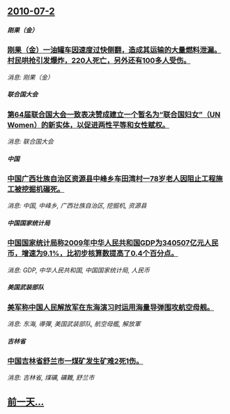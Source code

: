 ## [2010-07-2](/news/2010/07/2/index.md)

##### 刚果（金）
### [ 刚果（金）一油罐车因速度过快侧翻，造成其运输的大量燃料泄漏。村民哄抢引发爆炸，220人死亡，另外还有100多人受伤。](/news/2010/07/2/刚果-金-一油罐车因速度过快侧翻-造成其运输的大量燃料泄漏-村民哄抢引发爆炸-220人死亡-另外还有100多人受伤.md)
_消息: 刚果（金）_

##### 联合国大会
### [ 第64届联合国大会一致表决赞成建立一个暂名为“联合国妇女”（UN Women）的新实体，以促进两性平等和女性赋权。](/news/2010/07/2/第64届联合国大会一致表决赞成建立一个暂名为-联合国妇女-UN-Women-的新实体-以促进两性平等和女性赋权.md)
_消息: 联合国大会_

##### 中国
### [ 中国广西壮族自治区资源县中峰乡车田湾村一78岁老人因阻止工程施工被挖掘机碾死。](/news/2010/07/2/中国广西壮族自治区资源县中峰乡车田湾村一78岁老人因阻止工程施工被挖掘机碾死.md)
_消息: 中国, 中峰乡, 广西壮族自治区, 挖掘机, 资源县_

##### 中国国家统计局
### [ 中国国家统计局称2009年中华人民共和国GDP为340507亿元人民币，增速为9.1%，比初步核算数提高了0.4个百分点。](/news/2010/07/2/中国国家统计局称2009年中华人民共和国GDP为340507亿元人民币-增速为91-比初步核算数提高了04个百分.md)
_消息: GDP, 中华人民共和国, 中国国家统计局, 人民币_

##### 美国武装部队
### [ 美军称中国人民解放军在东海演习时运用海量导弹围攻航空母舰。](/news/2010/07/2/美军称中国人民解放军在东海演习时运用海量导弹围攻航空母舰.md)
_消息: 东海, 導彈, 美国武装部队, 航空母艦, 解放軍_

##### 吉林省
### [ 中国吉林省舒兰市一煤矿发生矿难2死1伤。](/news/2010/07/2/中国吉林省舒兰市一煤矿发生矿难2死1伤.md)
_消息: 吉林省, 煤礦, 礦難, 舒兰市_

## [前一天...](/news/2010/07/1/index.md)

